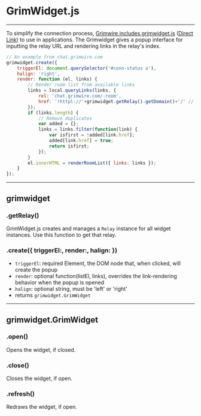 GrimWidget.js
=============

---

To simplify the connection process, <a href="https://github.com/grimwire/grimwire">Grimwire includes grimwidget.js</a> (<a href="https://raw.github.com/grimwire/grimwire/master/grimwidget.js">Direct Link</a>) to use in applications. The Grimwidget gives a popup interface for inputting the relay URL and rendering links in the relay's index.

```javascript
// An example from chat.grimwire.com
grimwidget.create({
	triggerEl: document.querySelector('#conn-status a'),
	halign: 'right',
	render: function (el, links) {
		// Render room list from available links
		links = local.queryLinks(links, {
			rel: 'chat.grimwire.com/-room',
			href: '!httpl://'+grimwidget.getRelay().getDomain()+'/' // dont render self
		});
		if (links.length) {
			// Remove duplicates
			var added = {};
			links = links.filter(function(link) {
				var isfirst = !added[link.href];
				added[link.href] = true;
				return isfirst;
			});
		}
		el.innerHTML = renderRoomList({ links: links });
	}
});
```

---

## grimwidget

### .getRelay()

GrimWidget.js creates and manages a `Relay` instance for all widget instances. Use this function to get that relay.

### .create({ triggerEl:, <span class="muted">render:</span>, <span class="muted">halign:</span> })

 - `triggerEl`: required Element, the DOM node that, when clicked, will create the popup
 - `render`: optional function(listEl, links), overrides the link-rendering behavior when the popup is opened
 - `halign`: optional string, must be 'left' or 'right'
 - returns `grimwidget.GrimWidget`

---

## grimwidget.GrimWidget

### .open()

Opens the widget, if closed.

### .close()

Closes the widget, if open.

### .refresh()

Redraws the widget, if open.